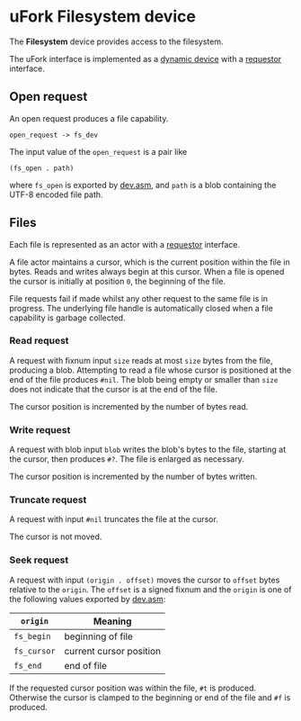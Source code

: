 # uFork Filesystem device

The **Filesystem** device provides access to the filesystem.

The uFork interface is implemented as a [dynamic device](host_dev.md) with a
[requestor](requestor.md) interface.

## Open request

An open request produces a file capability.

    open_request -> fs_dev

The input value of the `open_request` is a pair like

    (fs_open . path)

where `fs_open` is exported by [dev.asm](../lib/dev.asm), and `path`
is a blob containing the UTF-8 encoded file path.

## Files

Each file is represented as an actor with a [requestor](requestor.md)
interface.

A file actor maintains a cursor, which is the current position within the file
in bytes. Reads and writes always begin at this cursor. When a file is opened
the cursor is initially at position `0`, the beginning of the file.

File requests fail if made whilst any other request to the same file is in
progress. The underlying file handle is automatically closed when a file
capability is garbage collected.

### Read request

A request with fixnum input `size` reads at most `size` bytes from the file,
producing a blob. Attempting to read a file whose cursor is positioned at the
end of the file produces `#nil`. The blob being empty or smaller than `size`
does not indicate that the cursor is at the end of the file.

The cursor position is incremented by the number of bytes read.

### Write request

A request with blob input `blob` writes the blob's bytes to the file, starting
at the cursor, then produces `#?`. The file is enlarged as necessary.

The cursor position is incremented by the number of bytes written.

### Truncate request

A request with input `#nil` truncates the file at the cursor.

The cursor is not moved.

### Seek request

A request with input `(origin . offset)` moves the cursor to `offset` bytes
relative to the `origin`. The `offset` is a signed fixnum and the `origin` is
one of the following values exported by [dev.asm](../lib/dev.asm):

 `origin`    | Meaning
-------------|----------------
`fs_begin`   | beginning of file
`fs_cursor`  | current cursor position
`fs_end`     | end of file

If the requested cursor position was within the file, `#t` is produced.
Otherwise the cursor is clamped to the beginning or end of the file and `#f` is
produced.

